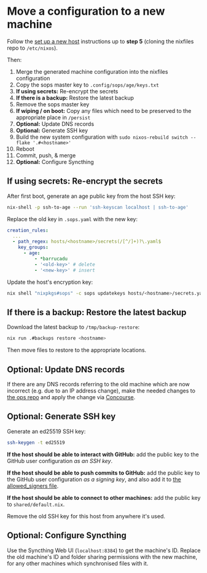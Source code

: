 Move a configuration to a new machine
=====================================

Follow the [set up a new host](./set-up-a-new-host.md) instructions up to
**step 5** (cloning the nixfiles repo to `/etc/nixos`).

Then:

1. Merge the generated machine configuration into the nixfiles configuration
1. Copy the sops master key to `.config/sops/age/keys.txt`
1. **If using secrets:** Re-encrypt the secrets
1. **If there is a backup:** Restore the latest backup
1. Remove the sops master key
1. **If wiping / on boot:** Copy any files which need to be preserved to the appropriate place in `/persist`
1. **Optional:** Update DNS records
1. **Optional:** Generate SSH key
1. Build the new system configuration with `sudo nixos-rebuild switch --flake '.#<hostname>'`
1. Reboot
1. Commit, push, & merge
1. **Optional:** Configure Syncthing


If using secrets: Re-encrypt the secrets
----------------------------------------

After first boot, generate an age public key from the host SSH key:

```bash
nix-shell -p ssh-to-age --run 'ssh-keyscan localhost | ssh-to-age'
```

Replace the old key in `.sops.yaml` with the new key:

```yaml
creation_rules:
  ...
  - path_regex: hosts/<hostname>/secrets(/[^/]+)?\.yaml$
    key_groups:
      - age:
          - *barrucadu
          - '<old-key>' # delete
          - '<new-key>' # insert
```

Update the host's encryption key:

```bash
nix shell "nixpkgs#sops" -c sops updatekeys hosts/<hostname>/secrets.yaml
```


If there is a backup: Restore the latest backup
-----------------------------------------------

Download the latest backup to `/tmp/backup-restore`:

```bash
nix run .#backups restore <hostname>
```

Then move files to restore to the appropriate locations.


Optional: Update DNS records
----------------------------

If there are any DNS records referring to the old machine which are now
incorrect (e.g. due to an IP address change), make the needed changes to [the
ops repo][] and apply the change via [Concourse][].

[the ops repo]: https://github.com/barrucadu/ops
[Concourse]: https://cd.barrucadu.dev/


Optional: Generate SSH key
--------------------------

Generate an ed25519 SSH key:

```bash
ssh-keygen -t ed25519
```

**If the host should be able to interact with GitHub:** add the public key to
the GitHub user configuration *as an SSH key*.

**If the host should be able to push commits to GitHub:** add
the public key to the GitHub user configuration *as a signing key*, and also add
it to [the allowed_signers
file](https://github.com/barrucadu/dotfiles/blob/master/dot_config/git/allowed_signers.tmpl).

**If the host should be able to connect to other machines:** add the public key
to `shared/default.nix`.

Remove the old SSH key for this host from anywhere it's used.


Optional: Configure Syncthing
-----------------------------

Use the Syncthing Web UI (`localhost:8384`) to get the machine's ID.  Replace
the old machine's ID and folder sharing permissions with the new machine, for
any other machines which synchronised files with it.
